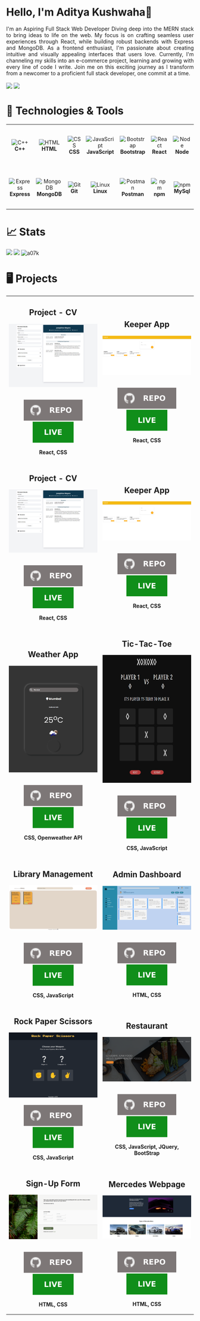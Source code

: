 # Hello, I'm Aditya Kushwaha👋

<div align="justify">
I'm an Aspiring Full Stack Web Developer
Diving deep into the MERN stack to bring ideas to life on the web.
My focus is on crafting seamless user experiences through React,
while building robust backends with Express and MongoDB.
As a frontend enthusiast, I'm passionate about creating
intuitive and visually appealing interfaces that users love.
Currently, I'm channeling my skills into an e-commerce project,
learning and growing with every line of code I write.
Join me on this exciting journey as I transform from a newcomer
to a proficient full stack developer, one commit at a time.
</div>
<br/>
<a href="mailto:kushwaha07adity@gmail.com"><img src="https://img.shields.io/badge/Gmail-D14836?style=for-the-badge&logo=gmail&logoColor=white" height=25></a>
<a href="https://www.linkedin.com/in/a07k"><img src="https://img.shields.io/badge/linkedin-%230077B5.svg?&style=for-the-badge&logo=linkedin&logoColor=white" height=25></a>

<link rel="stylesheet" type='text/css' href="https://cdn.jsdelivr.net/gh/devicons/devicon@latest/devicon.min.css" />

# 🔧 Technologies & Tools

<table>
  <tr>
    <td align="center" height="108" width="108">
      <img
        src="https://cdn.jsdelivr.net/gh/devicons/devicon@latest/icons/cplusplus/cplusplus-original.svg"
        width="48"
        height="48"
        alt="C++"
      />
      <br /><strong>C++</strong>
    </td>
    <td align="center" height="108" width="108">
      <img
        src="https://cdn.jsdelivr.net/gh/devicons/devicon@latest/icons/html5/html5-original.svg"
        width="48"
        height="48"
        alt="HTML"
      />
      <br /><strong>HTML</strong>
    </td>
    <td align="center" height="108" width="108">
      <img
        src
="https://cdn.jsdelivr.net/gh/devicons/devicon@latest/icons/css3/css3-original.svg"
        width="48"
        height="48"
        alt="CSS"
      />
      <br /><strong>CSS</strong>
    </td>
    <td align="center" height="108" width="108">
      <img
        src="https://cdn.jsdelivr.net/gh/devicons/devicon@latest/icons/javascript/javascript-plain.svg"
        width="48"
        height="48"
        alt="JavaScript"
      />
      <br /><strong>JavaScript</strong>
    </td>
    <td align="center" height="108" width="108">
      <img
        src="https://cdn.jsdelivr.net/gh/devicons/devicon@latest/icons/bootstrap/bootstrap-original.svg"
        width="48"
        height="48"
        alt="Bootstrap"
      />
      <br /><strong>Bootstrap</strong>
    </td>
    <td align="center" height="108" width="108">
      <img
        src="https://cdn.jsdelivr.net/gh/devicons/devicon/icons/react/react-original.svg"
        width="48"
        height="48"
        alt="React"
      />
      <br /><strong>React</strong>
    </td>
    <td align="center" height="108" width="108">
      <img
        src="https://cdn.jsdelivr.net/gh/devicons/devicon@latest/icons/nodejs/nodejs-original.svg"
        width="48"
        height="48"
        alt="Node"
      />
      <br /><strong>Node</strong>
    </td>
  </tr>
  <tr>
    <td align="center" height="108" width="108">
      <img
        src="https://cdn.jsdelivr.net/gh/devicons/devicon/icons/express/express-original.svg"
        width="48"
        height="48"
        alt="Express"
      />
      <br /><strong>Express</strong>
    </td>
    <td align="center" height="108" width="108">
      <img
        src="https://cdn.jsdelivr.net/gh/devicons/devicon/icons/mongodb/mongodb-original.svg"
        width="48"
        height="48"
        alt="MongoDB"
      />
      <br /><strong>MongoDB</strong>
    </td>
    <td align="center" height="108" width="108">
      <img
        src="https://cdn.jsdelivr.net/gh/devicons/devicon@latest/icons/git/git-original.svg"
        width="48"
        height="48"
        alt="Git"
      />
      <br /><strong>Git</strong>
    </td>
    <td align="center" height="108" width="108">
      <img
        src="https://cdn.jsdelivr.net/gh/devicons/devicon@latest/icons/linux/linux-original.svg"
        width="48"
        height="48"
        alt="Linux"
      />
      <br /><strong>Linux</strong>
    </td>
    <td align="center" height="108" width="108">
      <img
        src="https://cdn.jsdelivr.net/gh/devicons/devicon@latest/icons/postman/postman-original.svg"
        width="48"
        height="48"
        alt="Postman"
      />
      <br /><strong>Postman</strong>
    </td>
    <td align="center" height="108" width="108">
      <img
        src="https://cdn.jsdelivr.net/gh/devicons/devicon@latest/icons/npm/npm-original-wordmark.svg"
        width="48"
        height="48"
        alt="npm"
      />
      <br /><strong>npm</strong>
    </td>
    <td align="center" height="108" width="108">
      <img
        src="https://cdn.jsdelivr.net/gh/devicons/devicon@latest/icons/mysql/mysql-original.svg"
        width="48"
        height="48"
        alt="npm"
      />
      <br /><strong>MySql</strong>
    </td>
    
  </tr>
</table>

# 📈 Stats 

<img
  src="https://github-readme-stats.vercel.app/api?username=a07k&theme=vue-dark&show_icons=true&hide_border=true&hide_rank=true&count_private=true"
/>
<img
  src="https://github-readme-streak-stats.herokuapp.com/?user=a07k&theme=vue-dark&hide_border=true"
/>
<img src="https://github-readme-stats.vercel.app/api/top-langs?username=a07k&show_icons=true&locale=en&layout=compact&theme=vue-dark&hide_border=true" alt="a07k" />

<h1>🖥 Projects</h1>

<table>
  <tr>
    <td width='50%'>
      <h2 align='center'>Project - CV</h2>
      <div align='center'>  
        <a href='https://a07k.github.io/project-cv'>
          <img src='img/resume1.png' alt='CV'/>
        </a>
        <br>
        <br>
        <p>
          <a href='https://github.com/A07K/project-cv/tree/main'>
            <img src="icons/repo.svg"/>
          </a>
          <a href='https://a07k.github.io/project-cv/'>
            <img src='icons/live.svg'/>
          </a>
        </p>
        <p><strong>React, CSS</strong></p>
      </div>
    </td>
    <td width='50%'>
      <h2 align='center'>Keeper App</h2>
      <div align='center'>  
        <a href='https://chronous.midstem.net/default-chronous/'>
          <img src='img/keeper.png' alt='Keeper'/>
        </a>
        <br>
        <br>
        <p>
          <a href='https://github.com/A07K/Project-Keeper_Note'>
            <img src="icons/repo.svg"/>
          </a>
          <a href='https://a07k.github.io/Project-Keeper_Note/'>
            <img src='icons/live.svg'/>
          </a>
        </p>
        <p><strong>React, CSS</strong></p>
      </div>
    </td>
  </tr>
  <tr>
    <td width='50%'>
      <h2 align='center'>Project - CV</h2>
      <div align='center'>  
        <a href='https://a07k.github.io/project-cv/'>
          <img src='img/resume1.png' alt='CV'/>
        </a>
        <br>
        <br>
        <p>
          <a href='https://github.com/A07K/project-cv/tree/main'>
            <img src="icons/repo.svg"/>
          </a>
          <a href='https://a07k.github.io/project-cv/'>
            <img src='icons/live.svg'/>
          </a>
        </p>
        <p><strong>React, CSS</strong></p>
      </div>
    </td>
    <td width='50%'>
      <h2 align='center'>Keeper App</h2>
      <div align='center'>  
        <a href='https://chronous.midstem.net/default-chronous/'>
          <img src='img/keeper.png' alt='Keeper'/>
        </a>
        <br>
        <br>
        <p>
          <a href='https://github.com/A07K/Project-Keeper_Note'>
            <img src="icons/repo.svg"/>
          </a>
          <a href='https://a07k.github.io/Project-Keeper_Note/'>
            <img src='icons/live.svg'/>
          </a>
        </p>
        <p><strong>React, CSS</strong></p>
      </div>
    </td>
  </tr>
  <tr>
    <td width='50%'>
      <h2 align='center'>Weather App</h2>
      <div align='center'>  
        <a href='https://a07k.github.io/Project-Weather_App/'>
          <img src='img/weather.png' alt='weather'/>
        </a>
        <br>
        <br>
        <p>
          <a href='https://a07k.github.io/Project-Weather_App/'>
            <img src="icons/repo.svg"/>
          </a>
            <a href='https://alex-dishen.github.io/streamers/'>
            <img src='icons/live.svg'/>
          </a>
        </p>
        <p><strong>CSS, Openweather API</strong></p>
      </div>
    </td>
    <td width='50%'>
      <h2 align='center'>Tic-Tac-Toe</h2>
      <div align='center'>  
        <img src='img/tic-tac-toe2.png' alt='game' />
        <br>
        <br>
        <p>
          <a href='https://github.com/A07K/Project-Tic-Tac-Toe'>
            <img src="icons/repo.svg"/>
          </a>
          <a href='https://a07k.github.io/Project-Tic-Tac-Toe/'>
            <img src='icons/live.svg'/>
          </a>
        </p>
        <p><strong>CSS, JavaScript</strong></p>
      </div>
    </td>
  </tr>
  <tr>
    <td width='50%'>
      <h2 align='center'>Library Management</h2>
      <div align='center'>  
        <a href="https://a07k.github.io/Project-Library/">
          <img src='img/library2.png' alt='library'/>
        </a>
        <br>
        <br>
        <p>
          <a href='https://github.com/A07K/Project-Library'>
            <img src="icons/repo.svg"/>
          </a>
          <a href='https://a07k.github.io/Project-Library/'>
            <img src='icons/live.svg'/>
          </a>
        </p>
        <p><strong>CSS, JavaScript</strong></p>
      </div>
    </td>
    <td width='50%'>
      <h2 align='center'>Admin Dashboard</h2>
      <div align='center'>  
        <a href='https://node-navigation.alex-dishen.repl.co'>
          <img src='img/admin.png' alt='admin'/>
        </a>
        <br>
        <br>
        <p>
          <a href='https://github.com/A07K/Project-Admin-Dashboard'>
            <img src="icons/repo.svg"/>
          </a>
          <a href='https://a07k.github.io/Project-Admin-Dashboard/'>
            <img src='icons/live.svg'/>
          </a>
        </p>
        <p><strong>HTML, CSS</strong></p>
      </div>
    </td>
  </tr>
  <tr>
    <td width='50%'>
      <h2 align='center'>Rock Paper Scissors</h2>
      <div align='center'>  
        <a href='https://a07k.github.io/Project-Rock-Paper-Scissors/'>
          <img src='img/rock_paper_game.png' alt='rock_paper'/>
        </a>
        <br>
        <br>
        <a href='https://github.com/A07K/Project-Rock-Paper-Scissors'>
          <img src='icons/repo.svg'/>
        </a>
        <a href='https://a07k.github.io/Project-Admin-Dashboard/'>
            <img src='icons/live.svg'/>
        </a>
        <p><strong>CSS, JavaScript</strong></p>
      </div>
    </td>
    <td width='50%'>
      <h2 align='center'>Restaurant</h2>
      <div align='center'>  
        <a href='https://alex-dishen.web.app'>
          <img src='img/food.png' alt='food'/>
        </a>
        <br>
        <br>
        <p>
          <a href='https://github.com/A07K/Project-Restaurant'>
            <img src="icons/repo.svg"/>
          </a>
          <a href='https://a07k.github.io/Project-Restaurant/'>
            <img src='icons/live.svg'/>
          </a>
        </p>
        <p><strong>CSS, JavaScript, JQuery, BootStrap</strong></p>
      </div>
    </td>
  </tr>
  <tr>
    <td width='50%'>
      <h2 align='center'>Sign-Up Form</h2>
      <div align='center'>  
        <a href='https://swipi.midstem.net'>
          <img src='img/sign-up.png' alt='sign-up'/>
        </a>
        <br>
        <br>
        <p>
          <a href='https://github.com/A07K/Project-Sign-up-Form'>
            <img src="icons/repo.svg"/>
          </a>
          <a href='https://a07k.github.io/Project-Sign-up-Form/'>
            <img src='icons/live.svg'/>
          </a>
        </p>
        <p><strong>HTML, CSS</strong></p>
      </div>
    </td>
    <td width='50%'>
      <h2 align='center'>Mercedes Webpage</h2>
      <div align='center'>  
        <a href='https://a07k.github.io/Mercedes/'>
          <img src='img/merc.png' alt='merc'/>
        </a>
        <br>
        <br>
        <p>
          <a href='https://github.com/A07K/Mercedes'>
            <img src="icons/repo.svg"/>
          </a>
          <a href='https://a07k.github.io/Mercedes/'>
            <img src='icons/live.svg'/>
          </a>
        </p>
        <p><strong>HTML, CSS</strong></p>
      </div>
    </td>
  </tr>
</table>

